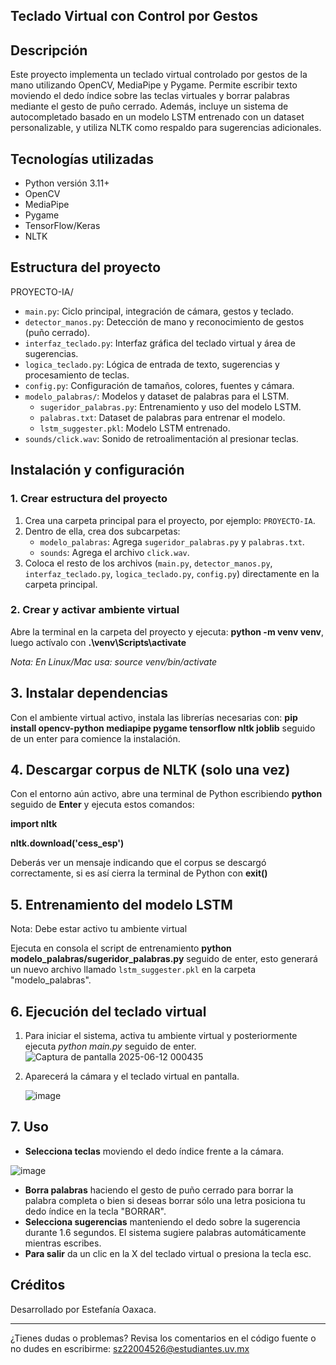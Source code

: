 ## Teclado Virtual con Control por Gestos
## Descripción
Este proyecto implementa un teclado virtual controlado por gestos de la mano utilizando OpenCV, MediaPipe y Pygame. Permite escribir texto moviendo el dedo índice sobre las teclas virtuales y borrar palabras mediante el gesto de puño cerrado. Además, incluye un sistema de autocompletado basado en un modelo LSTM entrenado con un dataset personalizable, y utiliza NLTK como respaldo para sugerencias adicionales.

## Tecnologías utilizadas
- Python versión 3.11+
- OpenCV
- MediaPipe
- Pygame
- TensorFlow/Keras
- NLTK
  
## Estructura del proyecto
PROYECTO-IA/
- `main.py`: Ciclo principal, integración de cámara, gestos y teclado.
- `detector_manos.py`: Detección de mano y reconocimiento de gestos (puño cerrado).
- `interfaz_teclado.py`: Interfaz gráfica del teclado virtual y área de sugerencias.
- `logica_teclado.py`: Lógica de entrada de texto, sugerencias y procesamiento de teclas.
- `config.py`: Configuración de tamaños, colores, fuentes y cámara.
- `modelo_palabras/`: Modelos y dataset de palabras para el LSTM.
    - `sugeridor_palabras.py`: Entrenamiento y uso del modelo LSTM.
    - `palabras.txt`: Dataset de palabras para entrenar el modelo.
    - `lstm_suggester.pkl`: Modelo LSTM entrenado.
- `sounds/click.wav`: Sonido de retroalimentación al presionar teclas.

## Instalación y configuración

### 1. Crear estructura del proyecto

1. Crea una carpeta principal para el proyecto, por ejemplo: `PROYECTO-IA`.
2. Dentro de ella, crea dos subcarpetas:
   - `modelo_palabras`: Agrega `sugeridor_palabras.py` y `palabras.txt`.
   - `sounds`: Agrega el archivo `click.wav`.
3. Coloca el resto de los archivos (`main.py`, `detector_manos.py`, `interfaz_teclado.py`, `logica_teclado.py`, `config.py`) directamente en la carpeta principal.

### 2. Crear y activar ambiente virtual
Abre la terminal en la carpeta del proyecto y ejecuta: **python -m venv venv**, luego actívalo con **.\venv\Scripts\activate**

*Nota: En Linux/Mac usa: source venv/bin/activate*

## 3. Instalar dependencias 
Con el ambiente virtual activo, instala las librerías necesarias con: **pip install opencv-python mediapipe pygame tensorflow nltk joblib** seguido de un enter para comience la instalación.

## 4. Descargar corpus de NLTK (solo una vez)
Con el entorno aún activo, abre una terminal de Python escribiendo **python** seguido de **Enter** y ejecuta estos comandos:  

**import nltk**

**nltk.download('cess_esp')**

Deberás ver un mensaje indicando que el corpus se descargó correctamente, si es así cierra la terminal de Python con **exit()**

## 5. Entrenamiento del modelo LSTM
Nota: Debe estar activo tu ambiente virtual 

Ejecuta en consola el script de entrenamiento **python modelo_palabras/sugeridor_palabras.py** seguido de enter, esto generará un nuevo archivo llamado `lstm_suggester.pkl` en la carpeta "modelo_palabras".

## 6. Ejecución del teclado virtual 
1. Para iniciar el sistema, activa tu ambiente virtual y posteriormente ejecuta *python main.py* seguido de enter.
   ![Captura de pantalla 2025-06-12 000435](https://github.com/user-attachments/assets/230bd6ea-d74d-4b2f-ae50-20c6404a086b)

2. Aparecerá la cámara y el teclado virtual en pantalla.
   
   
   ![image](https://github.com/user-attachments/assets/7568e1a8-2dad-4528-abff-6876064ec848)


## 7. Uso
- **Selecciona teclas** moviendo el dedo índice frente a la cámara.
  
![image](https://github.com/user-attachments/assets/9a809e4f-70a0-43c8-8a72-73b64685d931)


  
- **Borra palabras** haciendo el gesto de puño cerrado para borrar la palabra completa o bien si deseas borrar sólo una letra posiciona tu dedo índice en la tecla "BORRAR".
- **Selecciona sugerencias** manteniendo el dedo sobre la sugerencia durante 1.6 segundos. El sistema sugiere palabras automáticamente mientras escribes.
- **Para salir** da un clic en la X del teclado virtual o presiona la tecla esc. 


## Créditos
Desarrollado por Estefanía Oaxaca. 

---

¿Tienes dudas o problemas? Revisa los comentarios en el código fuente o no dudes en escribirme: sz22004526@estudiantes.uv.mx



